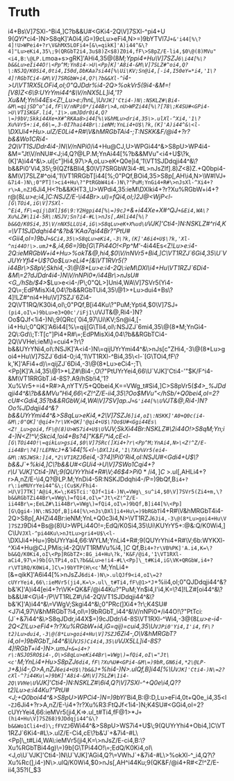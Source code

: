 # Truth

i4+Bs\V]7SXl-^Bi4,]C\?b&&U#<GKi4-2Q\V]7SXl-^pi4+U$\;9(QYi*$ci4-)N\>S8qK]'A0i4,iG\=)9cLu>eFi4,N>\=)9bYTVl7J`+&'i44[%\?4]!U>WPei4+?r\V&hMX5LOFi4+[&\=qikK]'A)i44^&\?4]"Lu>eKi4,35\;9(QRGbT2i4,3u$8)Z<$8)Z0i4,fF\>S8pZ/E-li4,$0\@(8)MVu"<i4,B:\@LP.L`moa+s>gRK]'AHi4,35\@(8*M;Yppi4+Hu\V]7SZJ`6\i44[%\?b&&Lu>eIi44O!\<Pp^M;Yn8i4->U\<Pp]K]'A8i4-&M\V]7SLZ#^oi4,Q?\:NSJQ/K0Si4,0ti4,I50d,DbKAa7si44[%\Ui\KV;Sn@i4,[-i4,I50eY=*i4,'1\?4]!RGbTCi4-&M\V]7SRGbW+i4,Q?\?b&&Xl-^`i4->U\VT1RX5LOFi4,oI\;0"QJDdr%i4-2Q\>%okVr5(9i4-&M\=![V$8)Z<$6\9:UYrYmi44^&\V/nNX5LL]i4,'1\?Xu&M;Yn!i44Es\<Z!_Lu>e:/hnL,\U`VJK]'Cti4-)N\:NSKLZ#\Bi4-&M\=qijSD^o^i4,fF\V/nNPi0*/i44Br\>A,nU>WPZi44[%\?[78\;K4SU#<GPi4->U\VT1SK&F.li4,'1\>.umJDdr0i4,Q?\=)9bV;Skki44Xe+X#^RKAa8>i44[%\V&hMLu>dri4,35\>.ulXl-^Xi4,'1\?Xu%Vr5+:i4,66\=,3-0I7hai44Br\:ieNM;YnLi4+U$\?k,(K]'A)i44^&\<l-`\DXlJi4+Hu\>.ulZ/E0Li4+R#\V&hMRGbTAi4-;T\:NSKK&F/@i4+?r\?b&&Wo1CRi4-2Q\VT1SJDdr4i4-)N\V/nNPi0*/i4+Hu\@CJ,U>WPGi44^&\>S8pU>WP4i4-&M\="Jt\V/nNU#<J;i4,Q?\@LP.M;YnAi44[%\?b&&MVu"<i4+U$\?k,(K]'A)i44^&\>.ul[c"]Hi4,97\>A,oLu>eK+Q0e]i4,'1\VT1SJDdqji44^&\?b&&Pi0'Vi4,35\;9(QZf&BIi4,$0\V]7SRGbW3i4-#L\>nJsZlf].$8)Z<$8)Z.+Q0bpi4-&M\V]7SLZ#^oi4,'1\VT1RRGbT[i44[%\;0"PQf,BOi4,35\>S8p[,AH\i4,N>\W#IVJ`+&7i4-)N\;0"PT]!>ci4+Hu\?"PtRGbW4i4-)N\?"PuM;YnGi4+R#\>nJsXl-^Xi4+?r\>A,nZJ`6Ji4,H<\?b&&KHT3_U>WPdi4,35\:ieM\DXlki4+?r\?Xu%RGbW+i4+?r\@(8*Lu>e;i4,]C\:NSJZ/E-\i44Br\>.ul\)=fQi4,oI\;)2J@<WjP\<l-`[G\TOi4,iG\V]7SXl-^Ei4,fF\=qij\DXl]$6\9:Y2Hgpi44[%\=)9cJ`+&+i44Xe+X#^QJ`+&Ei4,WA\?Xu%LZ#\1i4-5R\:NSJV;Sn?i4-#L\>nJs[,AHli44[%\?b&&Q/K0Si4,35\V/nNX5LLUi4,iG\>S8qLu>eK+X%ud\U`VJK]'Cti4-)N\:NSKLZ#^ri4,K=\VT1SJDdqhi44^&\?b&'KAa7qi44Br\?"PtU#<Gii4,oI\=)9bJ`+&Ci4,35\>S8qLu>eKi4,-3\?k,(K]'A6i4+U$\?k,'Xl-^ni44O!\>.umJ`+&,i4,66\=)9b[G\TPi44O!\<Pp^M'*-4i44Es\<Z!_Lu>e:i4-2Q\:ieMRGbW+i4+Hu\>%okT&@,hi4,$0\V/nNVr5+Bi4,]C\VT1RZJ`6Gi4,35\U`VJUYrYfi4+U$\?Oo$Lu>eLi4+[&\VT1RVr5(?i44Br\>S8pV;Skhi4,-3\@(8*Lu>e:i4-2Q\:ieM\DXl\i4+Hu\VT1RZJ`6Di4-&M\=2?dJDdr4i4-)N\V/nNPi0*/i44Br\>nJsU#<G_/hSb/$4>_$Lu>e<i4-/P\;0"QL>]Uni4,WA\V]7SVr5(Yi4-2Q\=;EdPMisXi4,04\?b&&RGbTUi4,35\@1>+Lu>dui4+Bs\?4]!LZ#^ni4+Hu\V]7SZJ`6Zi4-2Q\VT1RQ/K30i4,oI\;0"PQf,B[i44Ku\?"PuM;Ypti4,$0\V]7SJ`+(pi4,oI\=)9bLu>e3+Q0c'/iFj1\U`VJT&@,Ri4-)N\?Oo$QJf<1i4-)N\;9(QRc(`0i4,97\Ui\KV;Sn@i4,[-i4+Hu\;0"QK]'A6i44[%\=qij[G\TIi4,oI\:NSJZJ`6mi4,35\@(8*M;YnGi4-2Q\:Gd\\;T:T[c"]Pi4+R#\=;EdPMisXi4,04\?b&&RGbTCi4-2Q\VVHe\:ieM\)=cui4+?r\?b&&UYrYNi4,oI\:NSJK]'A<i4-)N\=qijUYrYmi44^&\>nJs[c"ZHi4,-3\@(8*Lu>goi4+Hu\V]7SZJ`6di4-0;i4,'1\VT1RXl-^Bi4,35\<l-`[G\TOi4,fF\?k,'K]'AFi4+d)\=qijZJ`6Di4,-3\@(8*Lu>eCi4-;T\<Pp]K]'A.i4,35\@1>*LZ#\Bi4-,O\?"PtUYrYei4,66\U`VJK]'Cti4-'"$K/F^i4-&M\VT1RRGbT.i4-8S\?.A9/hSb!i4,'1\?Xu%Vr5+=i4+R#\>A,nYTY/5+Q0bei4,K=\=VWg\_t#Si4,]C\>S8pVr5(_$4>_%JDdqji44^&\?b&&MVu"Hi4,66\<Z!^Z/E-ii4,35\?Oo$MVu"</hSb/+Q0bei4,oI\=2?cU#<Gdi4,35\?b&&RGbW,i4,WA\V]7SV]ap.J`+&'i44[%\U`VJT&@,Ri4-)N\?Oo%JDdqji44^&\?b&&UYrYmi44^&\>S8qLu>eKi4,*2\V]7SZJ`6]i4,oI\:NSKK]'A0+Q0c(i4-&M\;0"QK]'@qi4+?r\VK+QK]'@qi4+U$\?Oo$U#<Ggi44Es\<Z!_Lu>goi4,fF\@(8)U>WS7i4+U$\U`VJV;SkXi44Br\:NSKLZ#\2i44O!\>S8qM;Yn;i4-)N\<Z!^V;Skci4,!oi4+Bs\?4]"K&F/*i4,cE\<l-`[G\TOi44O!\=qikLu>gsi4,$0\V]7SRc(]Xi4+?r\<Pp^M;YnAi4,N>\<Z!^Z/E-ii44Br\?4]!LEPNcJ`+&'i44[%\<l-`\DXlJi4,'1\?Xu%Vr5(ei4-&M\:NSJWSk:]i4,*2\VT1RZJ`6ei4,-3\?4]!Pi0'Ri4,oI\:NSJU#<Gdi4+U$\?b&&J`+%ki4,]C\?b&&U#<GUi4->U\V]7SWo1Cqi4+?r\U`VJK]'Cti4-)N\;9(QUYrYhi4+R#\V;46$4>_$Pi0*/i4,]C\>%okK]'A<i4-)N\=qijQf,B]i44[%\U`VJK]'Cti4-)N\:NSJV;Skgi4,]C\;K4SU#<GUi4->U\VVFOi4,-3\@CJ,J`+%ki4,Q?\?Xu&M;Yn!i4,-3\@(8*Lu>eFi4,N>\@LP.Lu>doi4-&M\=2?cMVu"<i44Br\:ieNM;YnLi44Br\>A,nU>WPQi4,N>\?b&&U>WPei4,K=\V/nNU#<J;i44Es\>nJsPi0',i4,oI\?4]!JKWm\Qf,B[i4,'1\?Xu%Vr5(Qi4-/P\VT1RLZ#^t+Q0bri4-&M\V]7SLZ#\/i4-2Q\VT1SKAa7qi4+U$\>.ul[,AHLi4+?r\>A,nZ/E-\i4,Q?\@LP.M;YnDi4-5R\:NSKJDdqhi4-/P\=)9bQf,B`i4+?r\:ieMUYrYei44^&\;(Cu$K/Fhi4->U\V]7TK]'A@i4,K=\;K4STci:'QJf<1i4-)N\=VWg\_su^i4,$0\V]7SVr5(Zi4+m,\?b&&RGbTZi44Br\=VWg\)=fQi4,oI\="Jt\<Z!^Z/E-ii44Br\=;EeLZ#\1i44Br\=VWg\)=fQi4,oI\=)9bQf,B]i44[%\<Pp][G\Qgi4-)N\:NSJQf,B]i44[%\>nJs\DXl]i4+Hu\=)9bRGbT`i4+R#\V&hMRGbT4i4-2Q\>S8p[,AHZi44Br\:ieNM;YnL+Q0c3i4,N>\VT1RZJ`6Ji4,-3\@(8*Lu>goi4+Hu\V]7SZJ`9Di4+Bs\@(8)U>WPLi44O!\=;EdQ/K0Si4,35\Ui\KUYrY5+:@&:Q/K0Wi4,]C\U`VJXl-^pi44Ku\>nJtLu>gri4+U$\<l-`\DXlJi4+Hu\=)9bUYrYai4,66\:WYLM;YnLi4+R#\;9(QUYrYhi4+R#\V;6b\:WYKXl-^Xi4+Hu\@CJ,PMis;i4-2Q\VT1RMVu%$i4,]C\>%olJDdr<i4,WA\@:D+Xl-a?i4+Hu\V]7SZJ`9Ei4,WA\?Oo$Qf,B`i4+?r\VB%PK]'A.i4,K=\?b&&Q/K0Ki4,oI\<Pp]RGbTZ+:8G_i4+Hu\?k,'K&F/@i4,'1\VT1RXl-aCi4,97\=)9b[G\TPi4,oI\?b&&Lu>e!i4-#L\<Pp]\_t#Ki4,iG\VK+QRGbW,i4+?r\VT1RQ/K0Wi4,]C\=)9bYTP(H\<c'`M;YnLi4+[&\=qikK]'A6i44[%\>nJsZJ`6di4-)N\>.ulQJf9<i4,oI\=2?cUYrYei4,66\:ieMVr5(ji4,K=\>.ul\_t#Ti4,fF\@1>*J`+%ii4,oI\;0"QJDdqji44^&\?b&'K]'A)i44[ei4+?r\VK+QK&F/@i44Ku\?"PuM;Yn$i4,I'i4,K=\?4]!LZ#[oi44^&\?b&&U#<G\i4-/P\VT1RLZ#\/i4-2Q\VT1SJDdqji44^&\?b&'K]'A)i44^&\=VWgV;Skgi44^&\;0"PRc(]Xi4+?r\;K4SU#<J7i4,97\V&hMRGbT?i4,oI\=)9bRGbT_i44^&\V/nNPi0*/i44O!\?"PtTci:(J`+&7i44^&\>S8qJDdr,i44X$\=)9cJDdr/i4-8S\VT1RXl-^Wi4,-3\@(8*Lu>e-i4-2Q\<Z!_Lu>eFi4+?r\?Xu%RGbW+i4,iG\=qij\)=cui4,35\U`VJPi0'Yi4,I'i4,fF\?t2)Lu>dui4,-3\@(8*Lu>goi4+Hu\V]7SZJ`6Zi4-,O\V&hMRGbT?i4,oI\=)9bRGbT_i44^&\U`VJS)Ci4i4,35\U`VJX5LL]i4-8S\?4]!RGbT+i4-)N\>.umJ`+&=i4+?r\:NSJO5RO$i4-,O\>S8qLu>eKi44Br\=VWg\)=fQi4,oI\="Jt\<c'`M;YnLi4+Hu\>S8pZJ`6di4,fF\?Xu%U#<GPi4-&M\=)9bR,GN6i4,*2\@LP-J`+&)i4-,O\>A,nZJ`6ei4+U$\?b&&J`+%hi4-)N\>.ulQf,B]i44[%\U`VJK]'Cti4-)N\=2?cXl-^?i44Ku\=)9bK]'A8i4-&M\V]7SLZ#\1i4-2Q\VVHe\U`VJK]'Cti4-)N\:NSKLZ#\6i4,Q?\V]7SXl-^_+Q0e\i4,Q?\?t2)Lu>e:i44Ku\?"PtU#<J;+Q0boi44^&\>S8pU>WPCi4-)N\=)9bYi*'Bi4,B:\@:D,Lu>eFi4,0t+Q0e_i4,35\<l-`ZJ`6Ji4+?r\>A,nZ/E-\i4+?r\?Xu%R3:FtQJf<1i4-)N\;K4SU#<GGi4,oI\=2?cUYrYei4,66\:ieMVr5(ji4,K=\>.ul\_t#Ti4,fF\@1>*J`+(hi4+Hu\V]7SZ68)9JDdqji44^&\?b&&Wo1Cli4+d)\;fFVZJ`6Wi44^&\>S8pU>WS7i4+U$\;9(QUYrYhi4+Obi4,]C\VT1RZJ`6Ki4-#L\>.ulZ/E-Ci4,cE\?b&'J`+&7i4-#L\<Pp]\_t#Li4,WA\:ieMVr5(ji4,K=\>nJsZ/E-ci4,B:\?Xu%RGbTBi44g)\=)9b[G\TPi44O!\=;EdQ/K0Ki4,oI\<J,o\U`VJK]'Cti4-)N\U`VJK]'AGi4,Q?\=VWhJ`+&7i4-#L\>%okXl-^_i4,Q?\?Xu%Rc(],i4-)N\>.ulQ/K0Wi4,$0\>nJs[,AH^i44Ku\;9(QK&F/@i4+R#\<Z!^Z/E-ii4,35\?I(_$3
